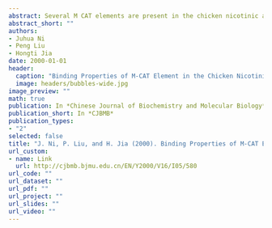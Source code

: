 ```yaml
---
abstract: Several M CAT elements are present in the chicken nicotinic acetylcholine receptor γ subunit promoter and required for the totipotency of this gene.To understand the binding properties of M CAT element,the interaction of M CAT motif,at the position -67/-61 relative to the initiation site of γ promoter with nuclear proteins,were analyzed.Mutageneses and binding experiments demonstrated that the M CAT core motif bound nuclear protein(s) from tested chicken tissues to generate a high mobility complex;while the flanking sequence bound different factors to generate lower mobility complexes with the exception of liver.Southwestern blotting showed that only a 30 kD protein was expressed in tested tissues of chicken embryo at day 13. These results suggest that a 30 kD factor can directly bind to M CAT element in the manner of monomer,even homodimer and is ubiquitously expressed in tissues,while the binding of the factor(s) to flanking sequence should probably rely on the presence of a 30 kD ubiquitous factor.
abstract_short: ""
authors:
- Juhua Ni
- Peng Liu
- Hongti Jia
date: 2000-01-01
header:
  caption: "Binding Properties of M-CAT Element in the Chicken Nicotinic Acetylcholine Receptor γ-Subunit Promoter"
  image: headers/bubbles-wide.jpg
image_preview: ""
math: true
publication: In *Chinese Journal of Biochemistry and Molecular Biology*.
publication_short: In *CJBMB*
publication_types:
- "2"
selected: false
title: "J. Ni, P. Liu, and H. Jia (2000). Binding Properties of M-CAT Element in the Chicken Nicotinic Acetylcholine Receptor γ-Subunit Promoter. Chinese Journal of Biochemistry and Molecular Biology, 16(5):580-585."
url_custom:
- name: Link
  url: http://cjbmb.bjmu.edu.cn/EN/Y2000/V16/I05/580
url_code: ""
url_dataset: ""
url_pdf: ""
url_project: ""
url_slides: ""
url_video: ""
---
```


